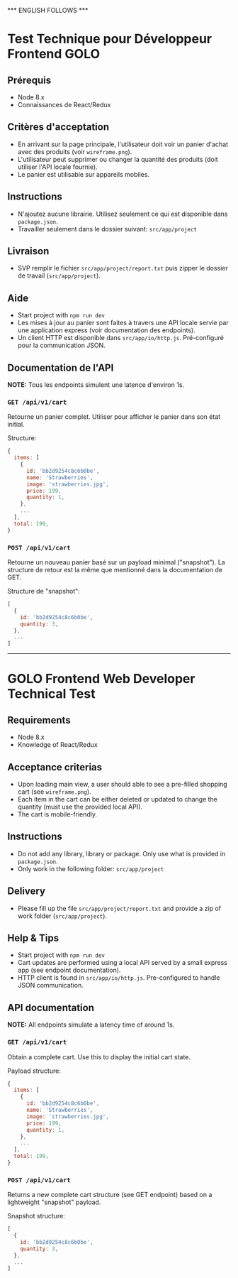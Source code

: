 *** ENGLISH FOLLOWS ***


# Test Technique pour Développeur Frontend GOLO

## Prérequis

* Node 8.x
* Connaissances de React/Redux

## Critères d'acceptation

* En arrivant sur la page principale, l'utilisateur doit voir un panier d'achat avec des produits (voir `wireframe.png`).
* L'utilisateur peut supprimer ou changer la quantité des produits (doit utiliser l'API locale fournie).
* Le panier est utilisable sur appareils mobiles.

## Instructions

* N'ajoutez aucune librairie. Utilisez seulement ce qui est disponible dans `package.json`.
* Travailler seulement dans le dossier suivant: `src/app/project`

## Livraison

* SVP remplir le fichier `src/app/project/report.txt` puis zipper le dossier de travail (`src/app/project`).

## Aide

* Start project with `npm run dev`
* Les mises à jour au panier sont faites à travers une API locale servie par une application express (voir documentation des endpoints).
* Un client HTTP est disponible dans `src/app/io/http.js`. Pré-configuré pour la communication JSON.

## Documentation de l'API

**NOTE:** Tous les endpoints simulent une latence d'environ 1s.

### `GET /api/v1/cart`

Retourne un panier complet. Utiliser pour afficher le panier dans son état initial.

Structure:
```javascript
{
  items: [
    {
      id: 'bb2d9254c8c6b0be',
      name: 'Strawberries',
      image: 'strawberries.jpg',
      price: 199,
      quantity: 1,
    },
    ...
  ],
  total: 199,
}
```

### `POST /api/v1/cart`

Retourne un nouveau panier basé sur un payload minimal ("snapshot").
La structure de retour est la même que mentionné dans la documentation de GET.

Structure de "snapshot":
```javascript
[
  {
    id: 'bb2d9254c8c6b0be',
    quantity: 3,
  },
  ...
]
```


----------------


# GOLO Frontend Web Developer Technical Test

## Requirements

* Node 8.x
* Knowledge of React/Redux

## Acceptance criterias

* Upon loading main view, a user should able to see a pre-filled shopping cart (see `wireframe.png`).
* Each item in the cart can be either deleted or updated to change the quantity (must use the provided local API).
* The cart is mobile-friendly.

## Instructions

* Do not add any library, library or package. Only use what is provided in `package.json`.
* Only work in the following folder: `src/app/project`

## Delivery

* Please fill up the file `src/app/project/report.txt` and provide a zip of work folder (`src/app/project`).

## Help & Tips

* Start project with `npm run dev`
* Cart updates are performed using a local API served by a small express app (see endpoint documentation).
* HTTP client is found in `src/app/io/http.js`. Pre-configured to handle JSON communication.

## API documentation

**NOTE:** All endpoints simulate a latency time of around 1s.

### `GET /api/v1/cart`

Obtain a complete cart. Use this to display the initial cart state.

Payload structure:
```javascript
{
  items: [
    {
      id: 'bb2d9254c8c6b0be',
      name: 'Strawberries',
      image: 'strawberries.jpg',
      price: 199,
      quantity: 1,
    },
    ...
  ],
  total: 199,
}
```

### `POST /api/v1/cart`

Returns a new complete cart structure (see GET endpoint) based on a lightweight "snapshot" payload.

Snapshot structure:
```javascript
[
  {
    id: 'bb2d9254c8c6b0be',
    quantity: 3,
  },
  ...
]
```
